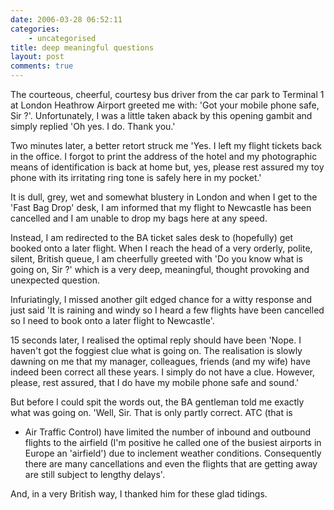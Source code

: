 ```yaml
---
date: 2006-03-28 06:52:11
categories:
    - uncategorised
title: deep meaningful questions
layout: post
comments: true
---
```

The courteous, cheerful, courtesy bus driver from the car park to
Terminal 1 at London Heathrow Airport greeted me with: 'Got your mobile
phone safe, Sir ?'. Unfortunately, I was a little taken aback by this
opening gambit and simply replied 'Oh yes. I do. Thank you.'

Two minutes later, a better retort struck me 'Yes. I left my flight
tickets back in the office. I forgot to print the address of the hotel
and my photographic means of identification is back at home but, yes,
please rest assured my toy phone with its irritating ring tone is safely
here in my pocket.'

It is dull, grey, wet and somewhat blustery in London and when I get to
the 'Fast Bag Drop' desk, I am informed that my flight to Newcastle has
been cancelled and I am unable to drop my bags here at any speed.

Instead, I am redirected to the BA ticket sales desk to (hopefully) get
booked onto a later flight. When I reach the head of a very orderly,
polite, silent, British queue, I am cheerfully greeted with 'Do you know
what is going on, Sir ?' which is a very deep, meaningful, thought
provoking and unexpected question.

Infuriatingly, I missed another gilt edged chance for a witty response
and just said 'It is raining and windy so I heard a few flights have
been cancelled so I need to book onto a later flight to Newcastle'.

15 seconds later, I realised the optimal reply should have been 'Nope. I
haven't got the foggiest clue what is going on. The realisation is
slowly dawning on me that my manager, colleagues, friends (and my wife)
have indeed been correct all these years. I simply do not have a clue.
However, please, rest assured, that I do have my mobile phone safe and
sound.'

But before I could spit the words out, the BA gentleman told me exactly
what was going on. 'Well, Sir. That is only partly correct. ATC (that is
- Air Traffic Control) have limited the number of inbound and outbound
flights to the airfield (I'm positive he called one of the busiest
airports in Europe an 'airfield') due to inclement weather conditions.
Consequently there are many cancellations and even the flights that are
getting away are still subject to lengthy delays'.

And, in a very British way, I thanked him for these glad tidings.
